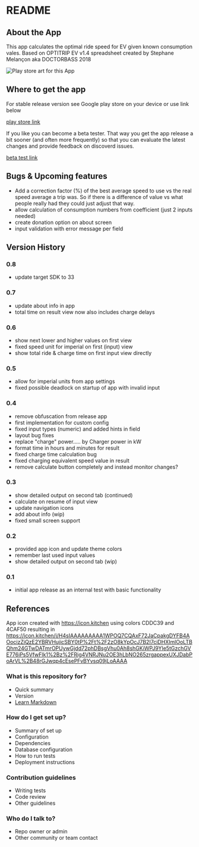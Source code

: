 # README #

## About the App

This app calculates the optimal ride speed for EV given known consumption vales. Based on
OPTITRIP EV v1.4 spreadsheet created by Stephane Melançon aka DOCTORBASS 2018

![Play store art for this App](https://i.ibb.co/f25dYPQ/functieafbeelding.jpg)

## Where to get the app

For stable release version see Google play store on your device or use link below

[play store link](https://play.google.com/store/apps/details?id=be.hcpl.android.optitripev)

If you like you can become a beta tester. That way you get the app release a bit sooner (and often
more frequently) so that you can evaluate the latest changes and provide feedback on discoverd issues.

[beta test link](https://play.google.com/apps/testing/be.hcpl.android.optitripev)

## Bugs & Upcoming features

* Add a correction factor (%) of the best average speed to use vs the real speed average a trip was. 
  So if there is a difference of value vs what people really had they could just adjust that way.
* allow calculation of consumption numbers from coefficient (just 2 inputs needed)
* create donation option on about screen
* input validation with error message per field

## Version History

### 0.8

* update target SDK to 33

### 0.7

* update about info in app
* total time on result view now also includes charge delays

### 0.6

* show next lower and higher values on first view
* fixed speed unit for imperial on first (input) view
* show total ride & charge time on first input view directly

### 0.5

* allow for imperial units from app settings
* fixed possible deadlock on startup of app with invalid input

### 0.4

* remove obfuscation from release app
* first implementation for custom config
* fixed input types (numeric) and added hints in field
* layout bug fixes
* replace "charge" power.....  by Charger  power in kW
* format time in hours and minutes for result
* fixed charge time calculation bug
* fixed charging equivalent speed value in result
* remove calculate button completely and instead monitor changes?

### 0.3

* show detailed output on second tab (continued)
* calculate on resume of input view
* update navigation icons
* add about info (wip)
* fixed small screen support

### 0.2

* provided app icon and update theme colors
* remember last used input values
* show detailed output on second tab (wip)

### 0.1

* initial app release as an internal test with basic functionality

## References

App icon created with https://icon.kitchen using colors CDDC39 and 4CAF50 resulting in
https://icon.kitchen/i/H4sIAAAAAAAAA1WPOQ7CQAxF72JaCpakgDYFB4AOocizZiQzE2YBRVHujicSBY0tP%2Ft%2F2zO8kYpOcJ7B2I7ciDHXImlOoLTBQhm24GTwDATmrOPUywGjdd72phDBsgVhu0Ah8shGKiWPJ9YIe5tGzchGVE776iPs5VfwFlk1%2Bz%2FRig4VNRJNu2OE3hLbNO265zrgappexUXJDabPoArVL%2B48rGJwqp4cEsePFvBYvsq09jLoAAAA

### What is this repository for? ###

* Quick summary
* Version
* [Learn Markdown](https://bitbucket.org/tutorials/markdowndemo)

### How do I get set up? ###

* Summary of set up
* Configuration
* Dependencies
* Database configuration
* How to run tests
* Deployment instructions

### Contribution guidelines ###

* Writing tests
* Code review
* Other guidelines

### Who do I talk to? ###

* Repo owner or admin
* Other community or team contact